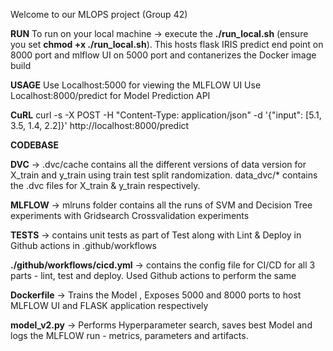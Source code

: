 Welcome to our MLOPS project (Group 42)

**RUN**
To run on your local machine -> execute the **./run_local.sh** (ensure you set **chmod +x ./run_local.sh**). This hosts flask IRIS predict end point on 8000 port and mlflow UI on 5000 port and contanerizes the Docker image build

**USAGE**
Use Localhost:5000 for viewing the MLFLOW UI
Use Localhost:8000/predict for Model Prediction API

**CuRL**
curl -s -X POST -H "Content-Type: application/json" -d '{"input": [5.1, 3.5, 1.4, 2.2]}' http://localhost:8000/predict

**CODEBASE**

**DVC** -> .dvc/cache contains all the different versions of data version for X_train and y_train using train test split randomization. data_dvc/* contains the .dvc files for X_train & y_train respectively. 

**MLFLOW** -> mlruns folder contains all the runs of SVM and Decision Tree experiments with Gridsearch Crossvalidation experiments

**TESTS** -> contains unit tests as part of Test along with Lint & Deploy in Github actions in .github/workflows

**./github/workflows/cicd.yml** -> contains the config file for CI/CD for all 3 parts - lint, test and deploy. Used Github actions to perform the same

**Dockerfile** -> Trains the Model , Exposes 5000 and 8000 ports to host MLFLOW UI and FLASK application respectively

**model_v2.py** -> Performs Hyperparameter search, saves best Model and logs the MLFLOW run - metrics, parameters and artifacts. 